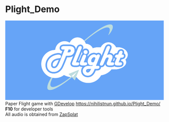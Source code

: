 # Plight_Demo
![Plight Logo](resources/Logob.png)
Paper Flight game with [GDevelop](https://gdevelop-app.com/) 
https://nihilistnun.github.io/Plight_Demo/  
**F10** for developer tools  
All audio is obtained from [ZapSplat](www.zapsplat.com)
